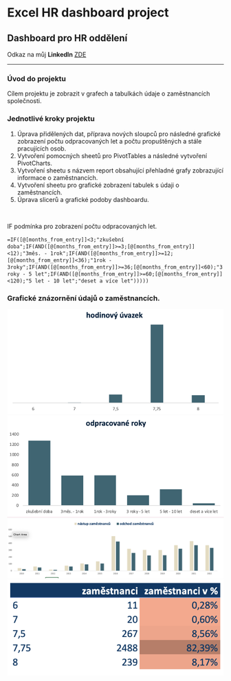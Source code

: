 # Excel HR dashboard project

## Dashboard pro HR oddělení     


Odkaz na můj **Linkedln** [ZDE](https://www.linkedin.com/in/mat%C4%9Bj-frol%C3%ADk-183812230/) 

-------

### Úvod do projektu
Cílem projektu je zobrazit v grafech a tabulkách údaje o zaměstnancích společnosti.

### Jednotlivé kroky projektu
1. Úprava přidělených dat, příprava nových sloupců pro následné grafické zobrazení počtu odpracovaných let a počtu propuštěných a stále pracujících osob.
2. Vytvoření pomocných sheetů pro PivotTables a následné vytvoření PivotCharts.
3. Vytvoření sheetu s názvem report obsahující přehladné grafy zobrazující informace o zaměstnancích.
4. Vytvoření sheetu pro grafické zobrazení tabulek s údaji o zaměstnancích.
5. Úprava slicerů a grafické podoby dashboardu.

</br>

IF podmínka pro zobrazení počtu odpracovaných let.
```
=IF([@[months_from_entry]]<3;"zkušební doba";IF(AND([@[months_from_entry]]>=3;[@[months_from_entry]]<12);"3měs. - 1rok";IF(AND([@[months_from_entry]]>=12;[@[months_from_entry]]<36);"1rok - 3roky";IF(AND([@[months_from_entry]]>=36;[@[months_from_entry]]<60);"3 roky - 5 let";IF(AND([@[months_from_entry]]>=60;[@[months_from_entry]]<120);"5 let - 10 let";"deset a více let")))))
```

### Grafické znázornění údajů o zaměstnancích.


![My Image](pic/uvazek.png)
![My Image](pic/roky.png)
![My Image](pic/nastupodchod.png)
![My Image](pic/tabulka.png)

